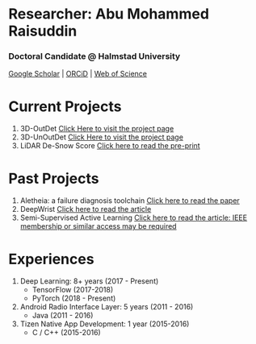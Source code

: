 # Researcher: Abu Mohammed Raisuddin 
### Doctoral Candidate @ Halmstad University 
[Google Scholar](https://scholar.google.com/citations?user=C6S8w-EAAAAJ&hl=en) | [ORCiD](https://orcid.org/0000-0003-0964-4446) | [Web of Science](https://www.webofscience.com/wos/author/record/GNH-4155-2022)

# Current Projects 
1. 3D-OutDet [Click Here to visit the project page](https://sporsho.github.io/3DOutDet) 
2. 3D-UnOutDet [Click Here to visit the project page](https://sporsho.github.io/3DUnOutDet) 
3. LiDAR De-Snow Score [Click here to read the pre-print](https://d197for5662m48.cloudfront.net/documents/publicationstatus/202853/preprint_pdf/be8813ef817ae614452a55fed90cb517.pdf)

# Past Projects 
1. Aletheia: a failure diagnosis toolchain [Click here to read the paper](https://dl.acm.org/doi/abs/10.1145/3183440.3183486)
2. DeepWrist [Click here to read the article](https://www.nature.com/articles/s41598-021-85570-2)
3. Semi-Supervised Active Learning [Click here to read the article: IEEE membership or similar access may be required](https://ieeexplore.ieee.org/stamp/stamp.jsp?arnumber=9761668)

# Experiences
1. Deep Learning:  8+ years (2017 - Present)
    - TensorFlow (2017-2018)
    - PyTorch (2018 - Present)
2. Android Radio Interface Layer: 5 years (2011 - 2016)
    - Java (2011 - 2016)
3. Tizen Native App Development: 1 year (2015-2016)
    - C / C++ (2015-2016)
